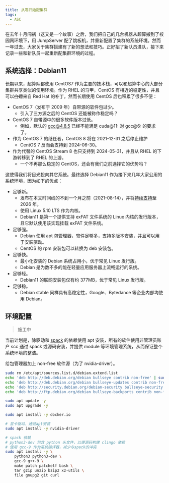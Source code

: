 ```yaml
---
title: 从零开始配集群
tags:
  - ASC
---
```


在去年十月闯祸（这又是一个故事）之后，我们把自己的几台机器从超算搬到了校园网环境下，用 JumpServer 配了跳板机，并重新配置了集群的系统环境。然而一年过去，大家关于集群搭建有了新的想法和技巧。正好招了新队员进队，接下来记录一些和新队员一起重新配集群环境的过程。

## 系统选择：Debian11

长期以来，超算队都使用 CentOS7 作为主要的技术栈，可以和超算中心的大部分集群共享类似的使用环境。作为 RHEL 的马甲，CentOS 有相近的稳定性，并且可以~~白嫖~~来自 Red Hat 的补丁。然而长期使用 CentOS 后也积累了很多不便：

- CentOS 7（发布于 2009 年）自带源的软件包过少。
  - 引入了三方源之后的 CentOS 还能被称作稳定吗？
- CentOS 7 自带源中的很多软件版本过低。
  - 例如，默认的 gcc@4.8.5 已经不能满足 cuda@11: 对 gcc@6: 的要求了。
- 作为 CentOS 7 的继任者，CentOS 8 将在 2021-12-31 之后停止维护
  - CentOS 7 反而会支持到 2024-06-30。
- 作为代替的 CentOS Stream 8 也只支持到 2024-05-31，并且从 RHEL 的下游转移到了 RHEL 的上游。
  - 一个不再那么稳定的 CentOS，还会有我们之前选择它的优势吗？

这使得我们将目光投向其它系统。最终选择 Debian11 作为接下来几年大家公用的系统环境，因为如下的优点：

- 足够新。
  - 发布在本文时间线的不到一个月之前（2021-08-14），并将[持续支持](https://wiki.debian.org/LTS)至 2026 年。
  - 使用 Linux 5.10 LTS 作为内核。
  - Debian11 是第一个提供支持 exFAT 文件系统的 Linux 内核的发行版本，且它默认使用该实现挂载 exFAT 文件系统。
- 足够强。
  - Debian 使用 apt 包管理器，软件足够多，支持多版本安装，并且可以用于安装驱动。
  - CentOS 的 rpm 安装包可以转换为 deb 安装包。
- 足够快。
  - 最小化安装的 Debian 系统占用小，优于常见 Linux 发行版。
  - Debian 是为数不多的能在轻量应用服务器上流畅运行的系统。
- 足够轻。
  - Debian11 的联网安装包仅有约 377MB，优于常见 Linux 发行版。
- 足够稳。
  - Debian stable 同样具有高稳定性，Google、Bytedance 等企业内部均使用 Debian。

## 环境配置

> 施工中

当前计划是，除驱动和 [spack](https://spack.readthedocs.io/en/v0.16.3/getting_started.html) 的依赖使用 apt 安装，所有的软件使用非管理员账户 scc 通过 spack 或源码安装，并提供 module 等环境管理系统，从而保证整个系统环境的整洁。

给包管理器加上 non-free 软件源（为了 nvidia-driver）。

```bash
sudo rm /etc/apt/sources.list.d/debian.extend.list
echo 'deb http://deb.debian.org/debian bullseye contrib non-free' | sudo tee -a /etc/apt/sources.list.d/debian.extend.list
echo 'deb http://deb.debian.org/debian bullseye-updates contrib non-free' | sudo tee -a /etc/apt/sources.list.d/debian.extend.list
echo 'deb http://security.debian.org/debian-security bullseye-security contrib non-free' | sudo tee -a /etc/apt/sources.list.d/debian.extend.list
echo 'deb http://ftp.debian.org/debian bullseye-backports contrib non-free' | sudo tee -a /etc/apt/sources.list.d/debian.extend.list
```

```bash
sudo apt update -y
sudo apt upgrade -y

sudo apt install -y docker.io

# 显卡驱动，通过apt安装
sudo apt install -y nvidia-driver

# spack 依赖
# python3-dev 包含 python 头文件，以便源码构建 clingo 依赖
# 使用 gcc-9 作为系统编译器，减少与spack的冲突
sudo apt install -y \
    python3 python3-dev \
    gcc-9 g++-9 \
    make patch patchelf bash \
    tar gzip unzip bzip2 xz-utils \
    file gnupg2 git curl
```

